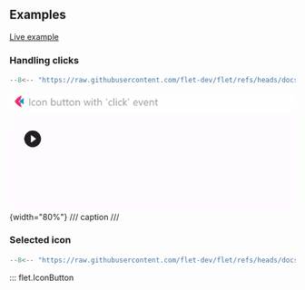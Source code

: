 ## Examples

[Live example](https://flet-controls-gallery.fly.dev/buttons/iconbutton)

### Handling clicks

```python
--8<-- "https://raw.githubusercontent.com/flet-dev/flet/refs/heads/docs/sdk/python/examples/python/controls/icon-button/handling-clicks.py"
```

![handling-clicks](https://raw.githubusercontent.com/flet-dev/flet/docs/sdk/python/examples/python/controls/icon-button/media/handling-clicks.gif){width="80%"}
/// caption
///

### Selected icon

```python
--8<-- "https://raw.githubusercontent.com/flet-dev/flet/refs/heads/docs/sdk/python/examples/python/controls/icon-button/selected-icon.py"
```

::: flet.IconButton
